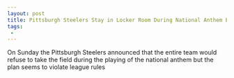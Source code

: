 ```yaml
---
layout: post
title: Pittsburgh Steelers Stay in Locker Room During National Anthem Except for One Player
tags:
 -
---
```

On Sunday the Pittsburgh Steelers announced that the entire team would refuse to take the field during the playing of the national anthem but the plan seems to violate league rules

